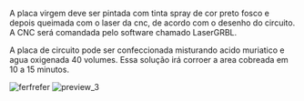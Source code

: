 A placa virgem deve ser pintada com tinta spray de cor preto fosco e depois queimada com o laser da cnc, de acordo com o desenho do circuito. 
A CNC será comandada pelo software chamado LaserGRBL.

A placa de circuito pode ser confeccionada misturando acido muriatico e agua oxigenada 40 volumes. 
Essa solução irá corroer a area cobreada em 10 a 15 minutos.

![ferfrefer](https://user-images.githubusercontent.com/16022034/230807105-663a8150-f73e-485d-85b0-e1f862adbefa.jpg)
![preview_3](https://user-images.githubusercontent.com/16022034/230807400-1f664bb7-a3c2-4272-9e61-dbfb68ae1cd7.jpg)
